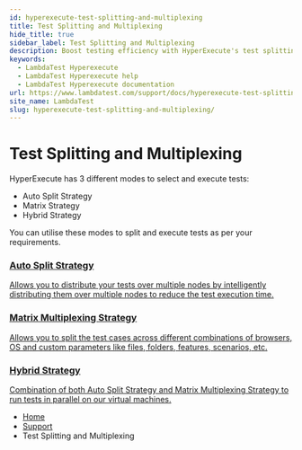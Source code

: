 ```yaml
---
id: hyperexecute-test-splitting-and-multiplexing
title: Test Splitting and Multiplexing
hide_title: true
sidebar_label: Test Splitting and Multiplexing
description: Boost testing efficiency with HyperExecute's test splitting and multiplexing in LambdaTest's documentation.
keywords:
  - LambdaTest Hyperexecute
  - LambdaTest Hyperexecute help
  - LambdaTest Hyperexecute documentation
url: https://www.lambdatest.com/support/docs/hyperexecute-test-splitting-and-multiplexing/
site_name: LambdaTest
slug: hyperexecute-test-splitting-and-multiplexing/
---
```


<script type="application/ld+json"
      dangerouslySetInnerHTML={{ __html: JSON.stringify({
       "@context": "https://schema.org",
        "@type": "BreadcrumbList",
        "itemListElement": [{
          "@type": "ListItem",
          "position": 1,
          "name": "Home",
          "item": "https://www.lambdatest.com"
        },{
          "@type": "ListItem",
          "position": 2,
          "name": "Support",
          "item": "https://www.lambdatest.com/support/docs/"
        },{
          "@type": "ListItem",
          "position": 3,
          "name": "HyperExecute Concepts",
          "item": "https://www.lambdatest.com/support/docs/hyperexecute-test-splitting-and-multiplexing/"
        }]
      })
    }}
></script>

# Test Splitting and Multiplexing

HyperExecute has 3 different modes to select and execute tests:
- Auto Split Strategy
- Matrix Strategy
- Hybrid Strategy

You can utilise these modes to split and execute tests as per your requirements. 

<div className="support_main">
  
  <a href = "/support/docs/hyperexecute-auto-split-strategy/">
  <div className="support_inners mb-5">
    <h3>Auto Split Strategy</h3>
    <p>Allows you to distribute your tests over multiple nodes by intelligently distributing them over multiple nodes to reduce the test execution time.</p>
  </div>
  </a>
  <a href = "/support/docs/hyperexecute-matrix-multiplexing-strategy/">
  <div className="support_inners">
    <h3>Matrix Multiplexing Strategy</h3>
    <p>Allows you to split the test cases across different combinations of browsers, OS and custom parameters like files, folders, features, scenarios, etc.</p>
  </div>
  </a>
  <a href = "/support/docs/hyperexecute-hybrid-strategy/">
  <div className="support_inners">
    <h3>Hybrid Strategy</h3>
    <p>Combination of both Auto Split Strategy and Matrix Multiplexing Strategy to run tests in parallel on our virtual machines.
</p>
  </div>
  </a>
</div>

<nav aria-label="breadcrumbs">
  <ul className="breadcrumbs">
    <li className="breadcrumbs__item">
      <a className="breadcrumbs__link" target="_self" href="https://www.lambdatest.com">
        Home
      </a>
    </li>
    <li className="breadcrumbs__item">
      <a className="breadcrumbs__link" target="_self" href="https://www.lambdatest.com/support/docs/">
        Support
      </a>
    </li>
    <li className="breadcrumbs__item breadcrumbs__item--active">
      <span className="breadcrumbs__link">
        Test Splitting and Multiplexing
      </span>
    </li>
  </ul>
</nav>

